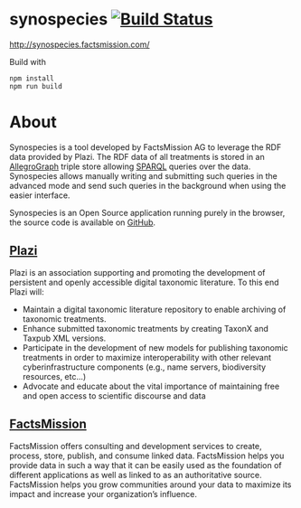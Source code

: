# synospecies [![Build Status](https://github.com/factsmission/synospecies/actions/workflows/pages.yml/badge.svg)](https://github.com/factsmission/synospecies/actions/workflows/pages.yml)

http://synospecies.factsmission.com/

Build with

    npm install
    npm run build

# About

Synospecies is a tool developed by FactsMission AG to leverage the RDF data provided by Plazi. The RDF data of all
treatments is stored in an [AllegroGraph](https://allegrograph.com/) triple store allowing
[SPARQL](https://www.w3.org/TR/sparql11-overview/) queries over the data. Synospecies allows manually writing and
submitting such queries in the advanced mode and send such queries in the background when using the easier
interface.

Synospecies is an Open Source application running purely in the browser, the source code is available on [GitHub](https://github.com/factsmission/synospecies/).

## [Plazi](http://plazi.org/)

Plazi is an association supporting and promoting the development of persistent and openly accessible digital taxonomic
literature. To this end Plazi will:
* Maintain a digital taxonomic literature repository to enable archiving of taxonomic treatments.
* Enhance submitted taxonomic treatments by creating TaxonX and Taxpub XML versions.
* Participate in the development of new models for publishing taxonomic treatments in order to maximize
  interoperability with other relevant cyberinfrastructure components (e.g., name servers, biodiversity resources, etc...)
* Advocate and educate about the vital importance of maintaining free and open access to scientific discourse and
  data

## [FactsMission](https://factsmission.com/)

FactsMission offers consulting and development services to create, process, store, publish, and consume linked data.
FactsMission helps you provide data in such a way that it can be easily used as the foundation of different applications
as well as linked to as an authoritative source. FactsMission helps you grow communities around your data to maximize
its impact and increase your organization’s influence.
